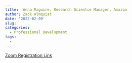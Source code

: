 ```yaml
---
title:  Anna Maguire, Research Scientce Manager, Amazon
author: Zack Almquist
date: '2022-02-09'
slug: 
categories:
  - Professional Development
tags:
  - 
---
```



[Zoom Registration Link](https://washington.zoom.us/meeting/register/tJMrdeGqpz4qEt3nymYDdQyVi-X9NeZS28yS)